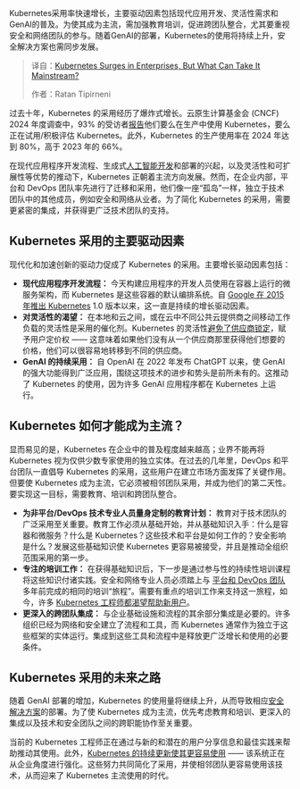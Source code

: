 <!--
title: Kubernetes 在企业中蓬勃发展，但如何才能成为主流？
cover: https://cdn.thenewstack.io/media/2025/06/16f616de-patrick-amoy-6dfebkqstia-unsplash-scaled.jpg
summary: Kubernetes采用率快速增长，主要驱动因素包括现代应用开发、灵活性需求和GenAI的普及。为使其成为主流，需加强教育培训，促进跨团队整合，尤其要重视安全和网络团队的参与。随着GenAI的部署，Kubernetes的使用将持续上升，安全解决方案也需同步发展。
-->

Kubernetes采用率快速增长，主要驱动因素包括现代应用开发、灵活性需求和GenAI的普及。为使其成为主流，需加强教育培训，促进跨团队整合，尤其要重视安全和网络团队的参与。随着GenAI的部署，Kubernetes的使用将持续上升，安全解决方案也需同步发展。

> 译自：[Kubernetes Surges in Enterprises, But What Can Take It Mainstream?](https://thenewstack.io/kubernetes-surges-in-enterprises-but-what-can-take-it-mainstream/)
> 
> 作者：Ratan Tipirneni

过去十年，Kubernetes 的采用经历了爆炸式增长。云原生计算基金会 (CNCF) 2024 年度调查中，93% 的受访者[报告](https://www.cncf.io/reports/cncf-annual-survey-2024/)他们要么在生产中使用 Kubernetes，要么正在试用/积极评估 Kubernetes。此外，Kubernetes 的生产使用率在 2024 年达到 80%，高于 2023 年的 66%。

在现代应用程序开发流程、生成式[人工智能开发](https://thenewstack.io/ai-for-developers-how-can-programmers-use-artificial-intelligence/)和部署的兴起，以及灵活性和可扩展性等优势的推动下，Kubernetes 正朝着主流方向发展。然而，在企业内部，平台和 DevOps 团队率先进行了迁移和采用，他们像一座“孤岛”一样，独立于技术团队中的其他成员，例如安全和网络从业者。为了简化 Kubernetes 的采用，需要更紧密的集成，并获得更广泛技术团队的支持。

## **Kubernetes 采用的主要驱动因素**

现代化和加速创新的驱动力促成了 Kubernetes 的采用。主要增长驱动因素包括：

* **现代应用程序开发流程：** 今天构建应用程序的开发人员使用在容器上运行的微服务架构，而 Kubernetes 是这些容器的默认编排系统。自 [Google 在 2015 年推出 Kubernetes](https://thenewstack.io/need-a-trillion-parameter-llm-google-cloud-is-for-you/) 1.0 版本以来，这一直是持续的增长驱动因素。
* **对灵活性的渴望：** 在本地和云之间，或在云中不同公共云提供商之间移动工作负载的灵活性是采用的催化剂。Kubernetes 的灵活性[避免了供应商锁定](https://thenewstack.io/opentelemetry-otel-is-key-to-avoiding-vendor-lock-in/)，赋予用户定价权 —— 这意味着如果他们没有从一个供应商那里获得他们想要的价格，他们可以很容易地转移到不同的供应商。
* **GenAI 的持续采用：** 自 OpenAI 在 2022 年发布 ChatGPT 以来，使 GenAI 的强大功能得到广泛应用，围绕这项技术的进步和势头是前所未有的。这推动了 Kubernetes 的使用，因为许多 GenAI 应用程序都在 Kubernetes 上运行。

## **Kubernetes 如何才能成为主流？**

显而易见的是，Kubernetes 在企业中的普及程度越来越高；业界不能再将 Kubernetes 视为仅供少数专家使用的独立实体。在过去的几年里，DevOps 和平台团队一直倡导 Kubernetes 的采用，这些用户在建立市场方面发挥了关键作用。但要使 Kubernetes 成为主流，它必须被相邻团队采用，并成为他们的第二天性。要实现这一目标，需要教育、培训和跨团队整合。

* **为非平台/DevOps 技术专业人员量身定制的教育计划：** 教育对于技术团队的广泛采用至关重要。教育工作必须从基础开始，并从基础知识入手：什么是容器和微服务？什么是 Kubernetes？这些技术和平台是如何工作的？安全影响是什么？发展这些基础知识使 Kubernetes 更容易被接受，并且是推动全组织范围采用的第一步。
* **专注的培训工作：** 在获得基础知识后，下一步是通过参与性的持续性培训课程将这些知识付诸实践。安全和网络专业人员必须踏上与 [平台和 DevOps 团队](https://thenewstack.io/platform-teams-win-over-devs-with-quick-wins/) 多年前完成的相同的培训“旅程”。需要有重点的培训工作来支持这一旅程，如今，许多 [Kubernetes 工程师都渴望帮助新用户](https://thenewstack.io/kubernetes-48-of-users-struggle-with-tool-choice/)。
* **更深入的跨团队集成：** 与企业基础设施和流程的其余部分集成是必要的。许多组织已经为网络和安全建立了流程和工具，而 Kubernetes 通常作为独立于这些框架的实体运行。集成到这些工具和流程中是释放更广泛增长和使用的必要条件。

## **Kubernetes 采用的未来之路**

随着 GenAI 部署的增加，Kubernetes 的使用量将继续上升，从而导致相应[安全解决方案](https://info.tigera.io/rs/805-GFH-732/images/ebook-Generative-AI-Security.pdf)的部署。为了使 Kubernetes 成为主流，优先考虑教育和培训、更深入的集成以及技术和安全团队之间的跨职能协作至关重要。

当前的 Kubernetes 工程师正在通过与新的和潜在的用户分享信息和最佳实践来帮助推动其使用。此外，[Kubernetes 的持续更新使其更容易使用](https://thenewstack.io/open-source-kubevirt-vm-management-with-kubernetes-is-a-work-in-progress/) —— 该系统正在从企业角度进行强化。这些努力共同简化了采用，并使相邻团队更容易使用该技术，从而迎来了 Kubernetes 主流使用的时代。